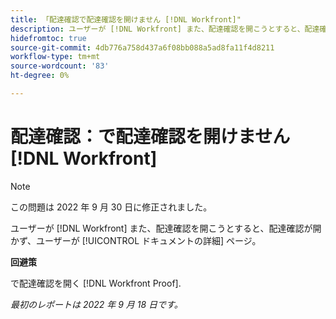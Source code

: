```yaml
---
title: 「配達確認で配達確認を開けません [!DNL Workfront]"
description: ユーザーが [!DNL Workfront] また、配達確認を開こうとすると、配達確認が開かず、ユーザーが [!UICONTROL ドキュメントの詳細] 」
hidefromtoc: true
source-git-commit: 4db776a758d437a6f08bb088a5ad8fa11f4d8211
workflow-type: tm+mt
source-wordcount: '83'
ht-degree: 0%

---
```



# 配達確認：で配達確認を開けません [!DNL Workfront]

>[!NOTE]
>
>この問題は 2022 年 9 月 30 日に修正されました。

<!--This article is linked from the WF TOC and the WFP TOC-->

ユーザーが [!DNL Workfront] また、配達確認を開こうとすると、配達確認が開かず、ユーザーが [!UICONTROL ドキュメントの詳細] ページ。

**回避策**

で配達確認を開く [!DNL Workfront Proof].

_最初のレポートは 2022 年 9 月 18 日です。_

